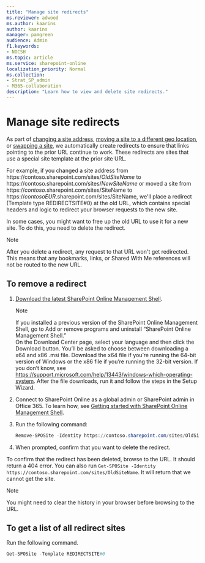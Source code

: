 ```yaml
---
title: "Manage site redirects"
ms.reviewer: adwood
ms.author: kaarins
author: kaarins
manager: pamgreen
audience: Admin
f1.keywords:
- NOCSH
ms.topic: article
ms.service: sharepoint-online
localization_priority: Normal
ms.collection:  
- Strat_SP_admin
- M365-collaboration
description: "Learn how to view and delete site redirects."
---
```


# Manage site redirects 

As part of [changing a site address](change-site-address.md), [moving a site to a different geo location](/office365/enterprise/move-sharepoint-between-geo-locations), or [swapping a site](modern-root-site.md#replace-your-root-site), we automatically create redirects to ensure that links pointing to the prior URL continue to work. These redirects are sites that use a special site template at the prior site URL.

For example, if you changed a site address from https://<i></i>contoso.sharepoint.<i></i>com/sites/*OldSiteName* to https://<i></i>contoso.sharepoint.<i></i>com/sites/*NewSiteName* or moved a site from https://<i></i>*contoso*.sharepoint.<i></i>com/sites/SiteName to https://<i></i>*contosoEUR*.sharepoint.<i></i>com/sites/SiteName, we'll place a redirect (Template type REDIRECTSITE#0) at the old URL, which contains special headers and logic to redirect your browser requests to the new site.

In some cases, you might want to free up the old URL to use it for a new site. To do this, you need to delete the redirect.

> [!NOTE]
> After you delete a redirect, any request to that URL won't get redirected. This means that any bookmarks, links, or Shared With Me references will not be routed to the new URL.

## To remove a redirect 

1. [Download the latest SharePoint Online Management Shell](https://go.microsoft.com/fwlink/p/?LinkId=255251).

    > [!NOTE]
    > If you installed a previous version of the SharePoint Online Management Shell, go to Add or remove programs and uninstall “SharePoint Online Management Shell.” <br>On the Download Center page, select your language and then click the Download button. You’ll be asked to choose between downloading a x64 and x86 .msi file. Download the x64 file if you’re running the 64-bit version of Windows or the x86 file if you’re running the 32-bit version. If you don’t know, see https://support.microsoft.com/help/13443/windows-which-operating-system. After the file downloads, run it and follow the steps in the Setup Wizard. 
    
2. Connect to SharePoint Online as a global admin or SharePoint admin in Office 365. To learn how, see [Getting started with SharePoint Online Management Shell](/powershell/sharepoint/sharepoint-online/connect-sharepoint-online).

3. Run the following command:

    ```PowerShell
    Remove-SPOSite -Identity https://contoso.sharepoint.com/sites/OldSiteName
    ```

4. When prompted, confirm that you want to delete the redirect. 

To confirm that the redirect has been deleted, browse to the URL. It should return a 404 error. You can also run `Get-SPOSite -Identity https://contoso.sharepoint.com/sites/OldSiteName`. It will return that we cannot get the site.

> [!NOTE]
> You might need to clear the history in your browser before browsing to the URL.

## To get a list of all redirect sites

Run the following command.
 
 ```PowerShell
 Get-SPOSite -Template REDIRECTSITE#0
 ```


